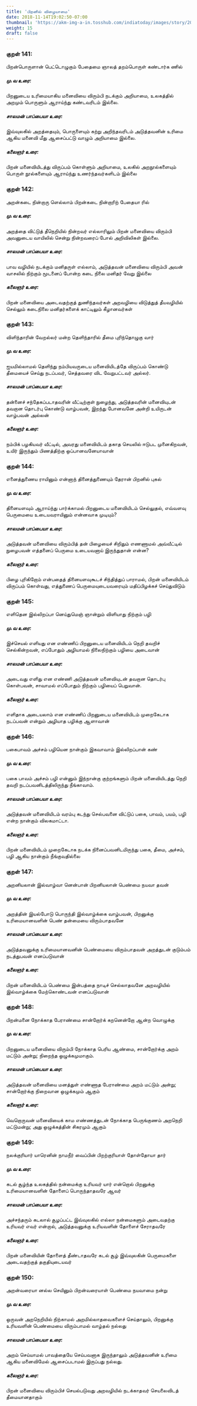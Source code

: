 ```yaml
---
title: 'பிறனில் விழையாமை'
date: 2018-11-14T19:02:50-07:00
thumbnail: 'https://akm-img-a-in.tosshub.com/indiatoday/images/story/201911/saffron-770x433.jpeg?NbdQ1v2j67d5MD8B8kZ1Vck7M6rseCRO'
weight: 15
draft: false
---
```


### குறள் 141:
பிறன்பொருளான் பெட்டொழுகும் பேதைமை ஞாலத்
தறம்பொருள் கண்டார்க ணில்
##### மு.வ உரை:
பிறனுடைய உரிமையாகிய மனைவியை விரும்பி நடக்கும் அறியாமை, உலகத்தில் அறமும் பொருளும் ஆராய்ந்து கண்டவரிடம் இல்லை.
##### சாலமன் பாப்பையா உரை:
இவ்வுலகில் அறத்தையும், பொருளையும் கற்று அறிந்தவரிடம் அடுத்தவனின் உரிமை ஆகிய மனைவி மீது ஆசைப்பட்டு வாழும் அறியாமை இல்லை.
#####  கலைஞர் உரை:
பிறன் மனைவியிடத்து விருப்பம் கொள்ளும் அறியாமை, உலகில் அறநூல்களையும் பொருள் நூல்களையும் ஆராய்ந்து உணர்ந்தவர்களிடம் இல்லை
### குறள் 142:
அறன்கடை நின்றாரு ளெல்லாம் பிறன்கடை
நின்றாரிற் பேதையா ரில்
##### மு.வ உரை:
அறத்தை விட்டுத் தீநெறியில் நின்றவர் எல்லாரிலும் பிறன் மனைவியை விரும்பி அவனுடைய வாயிலில் சென்று நின்றவரைப் போல் அறிவிலிகள் இல்லை.
##### சாலமன் பாப்பையா உரை:
பாவ வழியில் நடக்கும் மனிதருள் எல்லாம், அடுத்தவன் மனைவியை விரும்பி அவன் வாசலில் நிற்கும் மூடனைப் போன்ற கடை நிலை மனிதர் வேறு இல்லை
#####  கலைஞர் உரை:
பிறன் மனைவியை அடைவதற்குத் துணிந்தவர்கள் அறவழியை விடுத்துத் தீயவழியில் செல்லும் கடைநிலை மனிதர்களைக் காட்டிலும் கீழானவர்கள்
### குறள் 143:
விளிந்தாரின் வேறல்லர் மன்ற தெளிந்தாரில்
தீமை புரிந்தொழுகு வார்
##### மு.வ உரை:
ஐயமில்லாமல் தெளிந்து நம்பியவருடைய மனைவியிடத்தே விருப்பம் கொண்டு தீமையைச் செய்து நடப்பவர், செத்தவரை விட வேறுபட்டவர் அல்லர்.
##### சாலமன் பாப்பையா உரை:
தன்னைச் சந்தேகப்படாதவரின் வீட்டிற்குள் நுழைந்து, அடுத்தவரின் மனைவியுடன் தவறான தொடர்பு கொண்டு வாழ்பவன், இறந்து போனவனே அன்றி உயிருடன் வாழ்பவன் அல்லன்
#####  கலைஞர் உரை:
நம்பிக் பழகியவர் வீட்டில், அவரது மனைவியிடம் தகாத செயலில் ஈடுபட முனைகிறவன், உயிர் இருந்தும் பிணத்திற்கு ஒப்பானவனேயாவான்
### குறள் 144:
எனைத்துணைய ராயினும் என்னாந் தினைத்துணையும்
தேரான் பிறனில் புகல்
##### மு.வ உரை:
தினையளவும் ஆராய்ந்து பார்க்காமல் பிறனுடைய மனைவியிடம் செல்லுதல், எவ்வளவு பெருமையை உடையவராயினும் என்னவாக முடியும்?
##### சாலமன் பாப்பையா உரை:
அடுத்தவன் மனைவியை விரும்பித் தன் பிழையைச் சிறிதும் எணணாமல் அவ்வீட்டில் நுழைபவன் எத்தனைப் பெருமை உடையவனாய் இருந்துதான் என்ன?
#####  கலைஞர் உரை:
பிழை புரிகிறோம் என்பதைத் தினையளவுகூடச் சிந்தித்துப் பாராமல், பிறன் மனைவியிடம் விருப்பம் கொள்வது, எத்துணைப் பெருமையுடையவரையும் மதிப்பிழக்கச் செய்துவிடும்
### குறள் 145:
எளிதென இல்லிறப்பா னெய்துமெஞ் ஞான்றும்
விளியாது நிற்கும் பழி
##### மு.வ உரை:
இச்செயல் எளியது என எண்ணிப் பிறனுடைய மனைவியிடம் நெறி தவறிச் செல்கின்றவன், ‌எப்போதும் அழியாமல் நிலைநிற்கும் பழியை அடைவான்
##### சாலமன் பாப்பையா உரை:
அடைவது எளிது என எண்ணி அடுத்தவன் மனைவியுடன் தவறான தொடர்பு கொள்பவன், சாவாமல் எப்போதும் நிற்கும் பழியைப் பெறுவான்.
#####  கலைஞர் உரை:
எளிதாக அடையலாம் என எண்ணிப் பிறனுடைய மனைவியிடம் முறைகேடாக நடப்பவன் என்றும் அழியாத பழிக்கு ஆளாவான்
### குறள் 146:
பகைபாவம் அச்சம் பழியென நான்கும்
இகவாவாம் இல்லிறப்பான் கண்
##### மு.வ உரை:
பகை பாவம் அச்சம் பழி என்னும் இந்நான்கு குற்றங்களும் பிறன் மனைவியிடத்து நெறி தவறி நடப்பவனிடத்திலிருந்து நீங்காவாம்.
##### சாலமன் பாப்பையா உரை:
அடுத்தவன் மனைவியிடம் வரம்பு கடந்து செல்பவனை விட்டுப் பகை, பாவம், பயம், பழி என்ற நான்கும் விலகமாட்டா.
#####  கலைஞர் உரை:
பிறன் மனைவியிடம் முறைகேடாக நடக்க நினைப்பவனிடமிருந்து பகை, தீமை, அச்சம், பழி ஆகிய நான்கும் நீங்குவதில்லை
### குறள் 147:
அறனியலான் இல்வாழ்வா னென்பான் பிறனியலான்
பெண்மை நயவா தவன்
##### மு.வ உரை:
அறத்தின் இயல்போடு பொருந்தி இல்வாழ்க்கை வாழ்பவன், பிறனுக்கு உரிமையானவளின் பெண் தன்மையை விரும்பாதவனே
##### சாலமன் பாப்பையா உரை:
அடுத்தவனுக்கு உரிமையானவனின் பெண்மையை விரும்பாதவன் அறத்துடன் குடும்பம் நடத்துபவன் எனப்படுவான்
#####  கலைஞர் உரை:
பிறன் மனைவியிடம் பெண்மை இன்பத்தை நாடிச் செல்லாதவனே அறவழியில் இல்வாழ்க்கை மேற்கொண்டவன் எனப்படுவான்
### குறள் 148:
பிறன்மனை நோக்காத பேராண்மை சான்றோர்க்
கறனென்றோ ஆன்ற வொழுக்கு
##### மு.வ உரை:
பிறனுடைய மனைவியை விரும்பி நோக்காத ‌பெரிய ஆண்மை, சான்றோர்க்கு அறம் மட்டும் அன்று; நிறைந்த ஒழுக்கமுமாகும்.
##### சாலமன் பாப்பையா உரை:
அடுத்தவன் மனைவியை மனத்துள் எண்ணாத பேராண்மை அறம் மட்டும் அன்று; சான்றோர்க்கு நிறைவான ஒழுக்கமும் ஆகும்
#####  கலைஞர் உரை:
வெறொருவன் மனைவியைக் காம எண்ணத்துடன் நோக்காத பெருங்குணம் அறநெறி மட்டுமன்று; அது ஒழுக்கத்தின் சிகரமும் ஆகும்
### குறள் 149:
நலக்குரியார் யாரெனின் நாமநீர் வைப்பின்
பிறற்குரியாள் தோள்தோயா தார்
##### மு.வ உரை:
கடல் சூழ்ந்த உலகத்தில் நன்மைக்கு உரியவர் யார் என்றொல் பிறனுக்கு உரிமையானவளின் தோளைப் பொருந்தாதவரே ஆவர்
##### சாலமன் பாப்பையா உரை:
அச்சந்தரும் கடலால் சூழப்பட்ட இவ்வுலகில் எல்லா நன்மைகளும் அடைவதற்கு உரியவர் எவர் என்றால், அடுத்தவனுக்கு உரியவளின் தோளைச் சேராதவரே
#####  கலைஞர் உரை:
பிறன் மனைவியின் தோளைத் தீண்டாதவரே கடல் சூழ் இவ்வுலகின் பெருமைகளை அடைவதற்குத் தகுதியுடையவர்
### குறள் 150:
அறன்வரையா னல்ல செயினும் பிறன்வரையாள்
பெண்மை நயவாமை நன்று
##### மு.வ உரை:
ஒருவன் அறநெறியில் நிற்காமல் அறமில்லாதவைகளைச் செய்தாலும், பிறனுக்கு உரியவளின் பெண்மையை விரும்பாமல் வாழ்தல் நல்லது
##### சாலமன் பாப்பையா உரை:
அறம் செய்யாமல் பாவத்தையே செய்பவனாக இருந்தாலும் அடுத்தவனின் உரிமை ஆகிய மனைவிமேல் ஆசைப்படாமல் இருப்பது நல்லது.
#####  கலைஞர் உரை:
பிறன் மனைவியை விரும்பிச் செயல்படுவது அறவழியில் நடக்காதவர் செயலைவிடத் தீமையானதாகும்